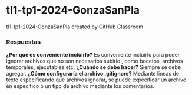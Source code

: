 # tl1-tp1-2024-GonzaSanPla
tl1-tp1-2024-GonzaSanPla created by GitHub Classroom


### Respuestas 

**¿Por qué es conveniente incluirlo?**
    Es conveniente incluirlo para poder ignorar archivos que no son necesarios subirlo , como bocetos, archivos temporales, ejecutables,etc.
**¿Cuándo se debe hacer?**
    Siempre se debe agregar. 
**¿Cómo configuraría el archivo .gitignore?**
    Mediante lineas de texto especificando que archivos ignorar, se puede expecificar un archivo en especifico o un tipo de archivo mediante los comentarios.


